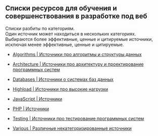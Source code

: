 ## Списки ресурсов для обучения и совершенствования в разработке под веб

Списки разбиты по категориям.  
Один источник может находиться в нескольких категориях.  
Выбираются более эффективные, ценные и цитируемые источники, исключая менее эффективные, ценные и цитируемые.  

* [Algorithms | Источники про алгоритмы и структуры данных](ALGORITHMS.md)

* [Architecture | Источники про архитектуру и проектирование программных систем](ARCHITECTURE.md)

* [Databases | Источники о системах баз данных](DATABASES.md)

* [Highload | Источники про высокие нагрузки](HIGHLOAD.md)

* [JavaScript | Источники](JAVASCRIPT.md)

* [PHP | Источники](PHP.md)

* [Testing | Источники про тестирование программных систем](TESTING.md)

* [Various | Различные некатегоризированные источники](VARIOUS.md)
